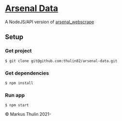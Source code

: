 # [Arsenal Data](https://github.com/thulin82/arsenal-data)

A NodeJS/API version of [arsenal_webscrape](https://github.com/thulin82/arsenal_webscrape)

## Setup

### Get project

```
$ git clone git@github.com:thulin82/arsenal-data.git
```

### Get dependencies

```
$ npm install
```

### Run app

```
$ npm start
```

© Markus Thulin 2021-
